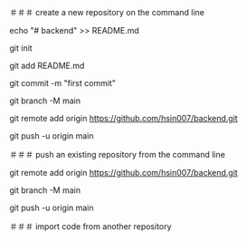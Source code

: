 ＃＃＃ create a new repository on the command line

echo "# backend" >> README.md

git init

git add README.md

git commit -m "first commit"

git branch -M main

git remote add origin https://github.com/hsin007/backend.git

git push -u origin main
	
	
	
		
＃＃＃ push an existing repository from the command line

git remote add origin https://github.com/hsin007/backend.git	

git branch -M main	

git push -u origin main	
	
	
	
	
＃＃＃ import code from another repository 
